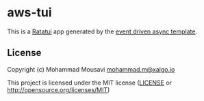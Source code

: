# aws-tui

This is a [Ratatui] app generated by the [event driven async template].

[Ratatui]: https://ratatui.rs
[event driven async template]: https://github.com/ratatui/templates/tree/main/event-driven-async

## License

Copyright (c) Mohammad Mousavi <mohammad.m@xalgo.io>

This project is licensed under the MIT license ([LICENSE] or <http://opensource.org/licenses/MIT>)

[LICENSE]: ./LICENSE
